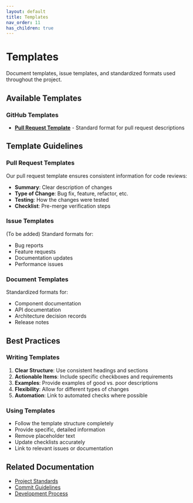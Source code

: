 ```yaml
---
layout: default
title: Templates
nav_order: 11
has_children: true
---
```


# Templates

Document templates, issue templates, and standardized formats used throughout the project.

## Available Templates

### GitHub Templates

- **[Pull Request Template](pull_request_template.html)** - Standard format for pull request descriptions

## Template Guidelines

### Pull Request Templates

Our pull request template ensures consistent information for code reviews:

- **Summary**: Clear description of changes
- **Type of Change**: Bug fix, feature, refactor, etc.
- **Testing**: How the changes were tested
- **Checklist**: Pre-merge verification steps

### Issue Templates

(To be added) Standard formats for:

- Bug reports
- Feature requests
- Documentation updates
- Performance issues

### Document Templates

Standardized formats for:

- Component documentation
- API documentation
- Architecture decision records
- Release notes

## Best Practices

### Writing Templates

1. **Clear Structure**: Use consistent headings and sections
2. **Actionable Items**: Include specific checkboxes and requirements
3. **Examples**: Provide examples of good vs. poor descriptions
4. **Flexibility**: Allow for different types of changes
5. **Automation**: Link to automated checks where possible

### Using Templates

- Follow the template structure completely
- Provide specific, detailed information
- Remove placeholder text
- Update checklists accurately
- Link to relevant issues or documentation

## Related Documentation

- [Project Standards](../project/standards.html)
- [Commit Guidelines](../project/commits.html)
- [Development Process](../development/index.html)
